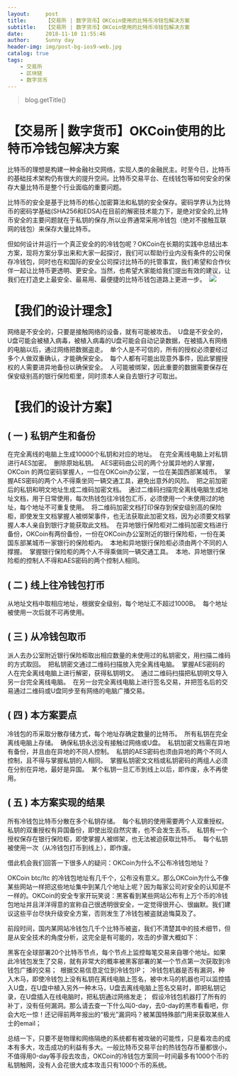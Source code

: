 ```yaml
---
layout:     post
title:      【交易所 | 数字货币】OKCoin使用的比特币冷钱包解决方案
subtitle:   【交易所 | 数字货币】OKCoin使用的比特币冷钱包解决方案
date:       2018-11-10 11:55:46
author:     Sunny day
header-img: img/post-bg-ios9-web.jpg
catalog: true
tags:
    - 交易所
    - 区块链
    - 数字货币
---
```

>blog.getTitle() 

# 【交易所 | 数字货币】OKCoin使用的比特币冷钱包解决方案


比特币的理想是构建一种金融社交网络，实现人类的金融民主。时至今日，比特币的基础技术架构仍有很大的提升空间。比特币交易平台、在线钱包等如何安全的保存大量比特币是整个行业面临的重要问题。

比特币的安全是基于比特币的核心加密算法和私钥的安全保存。密码学界认为比特币的密码学基础(SHA256和EDSA)在目前的解密技术能力下，是绝对安全的,比特币安全的主要问题就在于私钥的保存,所以业界通常采用冷钱包（绝对不接触互联网的钱包）来保存大量比特币。

但如何设计并运行一个真正安全的的冷钱包呢？OKCoin在长期的实践中总结出本方案，现将方案分享出来和大家一起探讨，我们可以帮助行业内没有条件的公司保存冷钱包，同时也在和国际的安全公司探讨比特币的托管事宜，我们希望和合作伙伴一起让比特币更透明、更安全。当然，也希望大家能给我们提出有效的建议，让我们在打造史上最安全、最易用、最便捷的比特币钱包道路上更进一步。 
![](https://img-blog.csdn.net/20171116154725868?watermark/2/text/aHR0cDovL2Jsb2cuY3Nkbi5uZXQvTFZYSUFOR0FO/font/5a6L5L2T/fontsize/400/fill/I0JBQkFCMA==/dissolve/70/gravity/Center)

# []()【我们的设计理念】

网络是不安全的，只要是接触网络的设备，就有可能被攻击。 
U盘是不安全的，U盘可能会被植入病毒，被植入病毒的U盘可能会自动记录数据，在被插入有网络的电脑以后，通过网络把数据盗走。 
单个人是不可信的，所有的授权必须要经过多个人做双重确认，才能确保安全。 
每个人都有可能出现意外事件，因此掌握授权的人需要进异地备份以确保安全。 
人可能被绑架，因此重要的数据需要保存在保安级别高的银行保险柜里，同时须本人亲自去银行才可取出。

# []()【我们的设计方案】

## []()( 一 ) 私钥产生和备份

在完全离线的电脑上生成10000个私钥和对应的地址。 
在完全离线电脑上对私钥进行AES加密。 
删除原始私钥。 
AES密码由公司的两个分属异地的人掌握，OKCoin 的两位密码掌握人，一位在OKCoin办公室，一位在美国西部某城市。 
掌握AES密码的两个人不得乘坐同一辆交通工具，避免出意外的风险。 
把之前加密后的私钥和明文地址生成二维码加密文档。 
通过二维码扫描完全离线电脑生成地址文档，用于日常使用，每次热钱包往冷钱包汇币，必须使用一个未使用过的地址，每个地址不可重复使用。 
将二维码加密文档打印保存到保安级别高的保险柜，即使发生文档掌握人被绑架事件，也无法获取此加密文档，因为必须要文档掌握人本人亲自到银行才能获取此文档。 
在异地银行保险柜对二维码加密文档进行备份，OKCoin有两份备份，一份在OKCoin办公室附近的银行保险柜，一份在美国东部某城市一家银行的保险柜内。 
本地和异地银行保险柜必须由两个不同的人撑握。 
掌握银行保险柜的两个人不得乘做同一辆交通工具。 
本地、异地银行保险柜的控制人不得和AES密码的两个控制人相同。

## []()( 二 ) 线上往冷钱包打币

从地址文档中取相应地址，根据安全级别，每个地址汇不超过1000B。 
每个地址被使用一次后就不可再使用。

## []()( 三 ) 从冷钱包取币

派人去办公室附近银行保险柜取出相应数量的未使用过的私钥密文，用扫描二维码的方式取回。 
把私钥密文通过二维码扫描放入完全离线电脑。 
掌握AES密码的人在完全离线电脑上进行解密，获得私钥明文。 
通过二维码扫描把私钥明文导入另一台完全离线电脑。 
在另一台完全离线电脑上进行签名交易，并把签名后的交易通过二维码或U盘同步至有网络的电脑广播交易。

## []()( 四 ) 本方案要点

冷钱包的币采取分散存储方式，每个地址存确定数量的比特币。 
所有私钥在完全离线电脑上存储。 
确保私钥永远没有接触过网络或U盘。 
私钥加密文档需在异地有备份，并且由在异地的不同人控制。 
私钥的AES密码也须由异地的两个不同人控制，且不得与掌握私钥的人相同。 
掌握私钥密文文档或私钥密码的两组人必须在分别在异地，最好是异国。 
某个私钥一旦汇币到线上以后，即作废，永不再使用。

## []()( 五 ) 本方案实现的结果

所有冷钱包比特币分散在多个私钥存储。 
每个私钥的使用需要两个人双重授权。 
私钥的双重授权有异国备份，即使出现自然灾害，也不会发生丢币。 
私钥有一个授权保存在银行保险柜，即使掌握人被绑架，也无法被迫获取比特币。 
每个私钥被使用一次（从冷钱包打币到线上），即作废。

借此机会我们回答一下很多人的疑问：OKCoin为什么不公布冷钱包地址？

OKCoin btc/ltc 的冷钱包地址有几千个，公布没有意义。那么OKCoin为什么不像某些网站一样把这些地址集中到某几个地址上呢？因为每家公司对安全的认知是不一样的。OKCoin的安全专家开玩笑说：黑客看到某些网站公布有上万个币的冷钱包地址并且洋洋得意的宣称自己很透明很安全，一定觉得很开心、很幽默。我们建议这些平台尽快升级安全方案，否则发生了冷钱包被盗就追悔莫及了。

前段时间，国内某网站冷钱包几千个比特币被盗，我们不清楚其中的技术细节，但是从安全技术的角度分析，这完全是有可能的，攻击的步骤大概如下：

黑客在全球部署20个比特币节点，每个节点上监控每笔交易来自哪个地址。如果此冷钱包发生了交易，就有非常大的概率被黑客部署的某一个节点第一次获取到冷钱包广播的交易； 
根据交易信息定位到冷钱包IP； 
冷钱包机器是否有漏洞，种入木马，即使冷钱包上没有私钥在离线电脑上签名，被中木马的机器也可以监控插入U盘，在U盘中植入另外一种木马，U盘去离线电脑上签名交易时，即把私钥记录，在U盘插入在线电脑时，把私钥通过网络发走； 
假设冷钱包机器打了所有的补丁，没有任何漏洞。那么请去查一下什么叫0-day，去0-day的黑市看看吧，你会大吃一惊！还记得前两年报出的“极光”漏洞吗？被某国特殊部门用来获取某些人士的email；

总结一下，只要不是物理和网络隔绝的系统都有被攻破的可能性，只是看攻击的成本有多大，攻击成功的利益有多大。一般比特币交易平台的热钱包存币量都很小，不值得用0-day等手段去攻击，OKCoin的冷钱包方案同一时间最多有1000个币的私钥触网，没有人会花很大成本攻击只有1000个币的系统。

